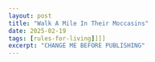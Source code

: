 ```yaml
---
layout: post
title: "Walk A Mile In Their Moccasins"
date: 2025-02-19
tags: [rules-for-living]]]]
excerpt: "CHANGE ME BEFORE PUBLISHING"
---
```

